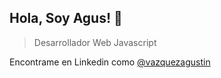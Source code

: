 <h2>Hola, Soy Agus! 👋</h2>

> Desarrollador Web Javascript

Encontrame en Linkedin como <a href="https://www.linkedin.com/in/vazquezagustin/">@vazquezagustin</a>

